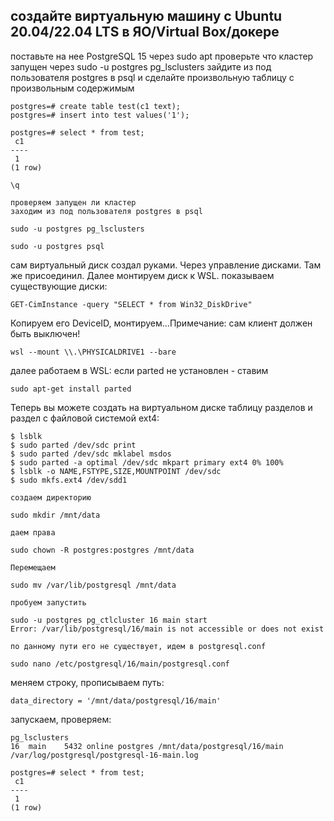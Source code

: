 ## создайте виртуальную машину c Ubuntu 20.04/22.04 LTS в ЯО/Virtual Box/докере
поставьте на нее PostgreSQL 15 через sudo apt
проверьте что кластер запущен через sudo -u postgres pg_lsclusters
зайдите из под пользователя postgres в psql и сделайте произвольную таблицу с произвольным содержимым

```
postgres=# create table test(c1 text);
postgres=# insert into test values('1');

postgres=# select * from test;
 c1
----
 1
(1 row)

\q
```
	проверяем запущен ли кластер
	заходим из под пользователя postgres в psql
```
sudo -u postgres pg_lsclusters
	
sudo -u postgres psql
```

сам виртуальный диск создал руками. Через управление дисками. Там же присоединил. Далее монтируем диск к WSL.
показываем существующие диски:

```
GET-CimInstance -query "SELECT * from Win32_DiskDrive"
```
Копируем его DeviceID, монтируем...Примечание: сам клиент должен быть выключен!
```
wsl --mount \\.\PHYSICALDRIVE1 --bare
```
далее работаем в WSL:
если parted не установлен - ставим 
```
sudo apt-get install parted
```
Теперь вы можете создать на виртуальном диске таблицу разделов и раздел с файловой системой ext4:
```
$ lsblk
$ sudo parted /dev/sdc print
$ sudo parted /dev/sdc mklabel msdos
$ sudo parted -a optimal /dev/sdc mkpart primary ext4 0% 100%
$ lsblk -o NAME,FSTYPE,SIZE,MOUNTPOINT /dev/sdc
$ sudo mkfs.ext4 /dev/sdd1
```
	создаем директорию
```
sudo mkdir /mnt/data
```
	даем права
```
sudo chown -R postgres:postgres /mnt/data
```
	Перемещаем
```
sudo mv /var/lib/postgresql /mnt/data
```

	пробуем запустить 
```
sudo -u postgres pg_ctlcluster 16 main start
Error: /var/lib/postgresql/16/main is not accessible or does not exist
```
	по данному пути его не существует, идем в postgresql.conf
```
sudo nano /etc/postgresql/16/main/postgresql.conf
```
меняем строку, прописываем путь:
```
data_directory = '/mnt/data/postgresql/16/main'
```
запускаем, проверяем:
```
pg_lsclusters
16  main    5432 online postgres /mnt/data/postgresql/16/main /var/log/postgresql/postgresql-16-main.log

postgres=# select * from test;
 c1
----
 1
(1 row)
```
